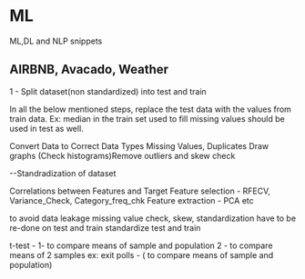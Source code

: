 # ML
ML,DL and NLP snippets


AIRBNB, Avacado, Weather
---------------------
1 - Split dataset(non standardized) into test and train

In all the below mentioned steps, replace the test data with the values from train data.
Ex: median in the train set used to fill missing values should be used in test as well.

Convert Data to Correct Data Types
Missing Values, Duplicates
Draw graphs
(Check histograms)Remove outliers and skew check

--Standradization of dataset

Correlations between Features and Target
Feature selection - RFECV, Variance_Check, Category_freq_chk
Feature extraction - PCA etc


to avoid data leakage missing value check, skew, standardization have to be re-done on test and train
standardize test and train 


t-test - 1- to compare means of sample and population
         2 -  to compare means of 2 samples
ex: exit polls - ( to compare means of sample and population)
         
